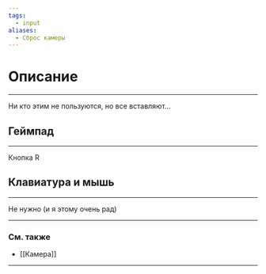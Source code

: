 ```yaml
---
tags:
  - input
aliases:
  - Сброс камеры
---
```

# Описание
___
Ни кто этим не пользуются, но все вставляют...
## Геймпад
___
Кнопка R
## Клавиатура и мышь
___
Не нужно (и я этому очень рад)

___
### См. также
- [[Камера]]
___
